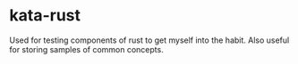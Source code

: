 # kata-rust
Used for testing components of rust to get myself into the habit. Also useful for storing samples of common concepts. 
